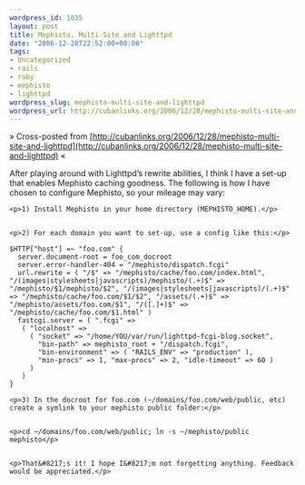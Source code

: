 ```yaml
--- 
wordpress_id: 1035
layout: post
title: Mephisto, Multi-Site and Lighttpd
date: "2006-12-28T22:52:00+00:00"
tags: 
- Uncategorized
- rails
- ruby
- mephisto
- lighttpd
wordpress_slug: mephisto-multi-site-and-lighttpd
wordpress_url: http://cubanlinks.org/2006/12/28/mephisto-multi-site-and-lighttpd
---
```

&raquo; Cross-posted from [http://cubanlinks.org/2006/12/28/mephisto-multi-site-and-lighttpd](http://cubanlinks.org/2006/12/28/mephisto-multi-site-and-lighttpd) &laquo;

<p>After playing around with Lighttpd&#8217;s rewrite abilities, I think I have a set-up that enables Mephisto caching goodness.  The following is how I have chosen to configure Mephisto, so your mileage may vary:</p>


	<p>1) Install Mephisto in your home directory (MEPHISTO_HOME).</p>


	<p>2) For each domain you want to set-up, use a config like this:</p>


<pre><code>$HTTP["host"] =~ "foo.com" {
  server.document-root = foo_com_docroot
  server.error-handler-404 = "/mephisto/dispatch.fcgi"
  url.rewrite = ( "/$" => "/mephisto/cache/foo.com/index.html", "/(images|stylesheets|javascripts)/mephisto/(.+)$" => "/mephisto/$1/mephisto/$2", "/(images|stylesheets|javascripts)/(.+)$" => "/mephisto/cache/foo.com/$1/$2", "/assets/(.+)$" => "/mephisto/assets/foo.com/$1", "/([.]+)$" => "/mephisto/cache/foo.com/$1.html" )
  fastcgi.server = ( ".fcgi" =>
   ( "localhost" =>
     ( "socket" => "/home/YOU/var/run/lighttpd-fcgi-blog.socket",
       "bin-path" => mephisto_root + "/dispatch.fcgi",
       "bin-environment" => ( "RAILS_ENV" => "production" ),
       "min-procs" => 1, "max-procs" => 2, "idle-timeout" => 60 )
     )
   )
}</code></pre>

	<p>3) In the docroot for foo.com (~/domains/foo.com/web/public, etc) create a symlink to your mephisto public folder:</p>


	<p>cd ~/domains/foo.com/web/public; ln -s ~/mephisto/public mephisto</p>


	<p>That&#8217;s it! I hope I&#8217;m not forgetting anything. Feedback would be appreciated.</p>
